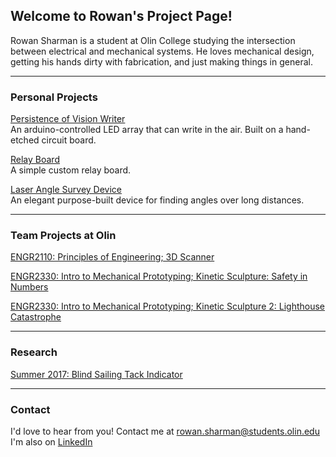 ## Welcome to Rowan's Project Page!

Rowan Sharman is a student at Olin College studying the intersection between electrical and mechanical systems. He loves mechanical design, getting his hands dirty with fabrication, and just making things in general.

***
### Personal Projects

[Persistence of Vision Writer](https://rowansharman.github.io/POV/)  
An arduino-controlled LED array that can write in the air. Built on a hand-etched circuit board.


[Relay Board](https://rowansharman.github.io/RelayBoard/)  
A simple custom relay board.


[Laser Angle Survey Device](https://rowansharman.github.io/LaserAngle/)  
An elegant purpose-built device for finding angles over long distances.


***
### Team Projects at Olin
[ENGR2110: Principles of Engineering; 3D Scanner](https://rowansharman.github.io/POE_scanner/)

[ENGR2330: Intro to Mechanical Prototyping; Kinetic Sculpture: Safety in Numbers](https://rowansharman.github.io/MechProto1/)

[ENGR2330: Intro to Mechanical Prototyping; Kinetic Sculpture 2: Lighthouse Catastrophe](https://rowansharman.github.io/MechProto2/)


***
### Research
[Summer 2017: Blind Sailing Tack Indicator](https://rowansharman.github.io/TackSensor/)


***
### Contact

I'd love to hear from you! Contact me at [rowan.sharman@students.olin.edu](mailto:rowan.sharman@students.olin.edu)  
I'm also on [LinkedIn](https://linkedin.com/in/rowansharman)
